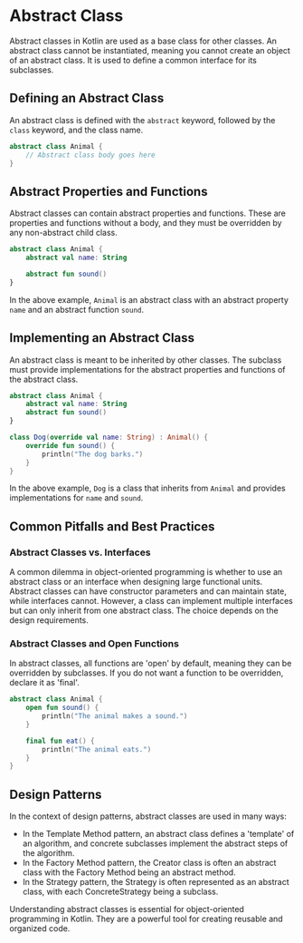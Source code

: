 # Abstract Class

Abstract classes in Kotlin are used as a base class for other classes. An abstract class cannot be instantiated, meaning you cannot create an object of an abstract class. It is used to define a common interface for its subclasses.

## Defining an Abstract Class

An abstract class is defined with the `abstract` keyword, followed by the `class` keyword, and the class name.

```kotlin title="AbstractClassDefinition.kt"
abstract class Animal {
    // Abstract class body goes here
}
```

## Abstract Properties and Functions

Abstract classes can contain abstract properties and functions. These are properties and functions without a body, and they must be overridden by any non-abstract child class.

```kotlin title="AbstractPropertiesFunctions.kt"
abstract class Animal {
    abstract val name: String

    abstract fun sound()
}
```

In the above example, `Animal` is an abstract class with an abstract property `name` and an abstract function `sound`.

## Implementing an Abstract Class

An abstract class is meant to be inherited by other classes. The subclass must provide implementations for the abstract properties and functions of the abstract class.

```kotlin title="ImplementAbstractClass.kt"
abstract class Animal {
    abstract val name: String
    abstract fun sound()
}

class Dog(override val name: String) : Animal() {
    override fun sound() {
        println("The dog barks.")
    }
}
```

In the above example, `Dog` is a class that inherits from `Animal` and provides implementations for `name` and `sound`.

## Common Pitfalls and Best Practices

### Abstract Classes vs. Interfaces

A common dilemma in object-oriented programming is whether to use an abstract class or an interface when designing large functional units. Abstract classes can have constructor parameters and can maintain state, while interfaces cannot. However, a class can implement multiple interfaces but can only inherit from one abstract class. The choice depends on the design requirements.

### Abstract Classes and Open Functions

In abstract classes, all functions are 'open' by default, meaning they can be overridden by subclasses. If you do not want a function to be overridden, declare it as 'final'.

```kotlin title="AbstractClassFinalFunction.kt"
abstract class Animal {
    open fun sound() {
        println("The animal makes a sound.")
    }

    final fun eat() {
        println("The animal eats.")
    }
}
```

## Design Patterns

In the context of design patterns, abstract classes are used in many ways:

- In the Template Method pattern, an abstract class defines a 'template' of an algorithm, and concrete subclasses implement the abstract steps of the algorithm.
- In the Factory Method pattern, the Creator class is often an abstract class with the Factory Method being an abstract method.
- In the Strategy pattern, the Strategy is often represented as an abstract class, with each ConcreteStrategy being a subclass.

Understanding abstract classes is essential for object-oriented programming in Kotlin. They are a powerful tool for creating reusable and organized code.
